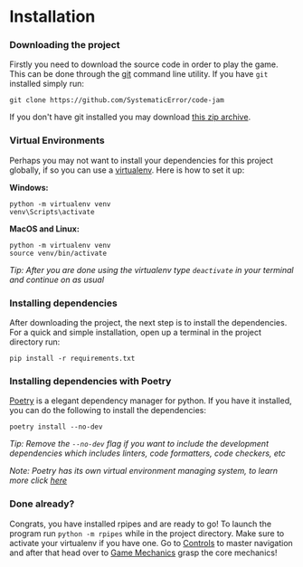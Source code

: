 # Installation

### Downloading the project

Firstly you need to download the source code in order to play the game. This can be done through the [git](https://git-scm.com/) command line utility. If you have `git` installed simply run:

```
git clone https://github.com/SystematicError/code-jam
```

If you don't have git installed you may download [this zip archive](https://github.com/SystematicError/code-jam/archive/refs/heads/master.zip).

### Virtual Environments

Perhaps you may not want to install your dependencies for this project globally, if so you can use a [virtualenv](https://virtualenv.pypa.io/en/latest/). Here is how to set it up:

**Windows:**
```
python -m virtualenv venv
venv\Scripts\activate
```

**MacOS and Linux:**
```
python -m virtualenv venv
source venv/bin/activate
```

_Tip: After you are done using the virtualenv type `deactivate` in your terminal and continue on as usual_

### Installing dependencies

After downloading the project, the next step is to install the dependencies. For a quick and simple installation, open up a terminal in the project directory run:

```
pip install -r requirements.txt
```

### Installing dependencies with Poetry

[Poetry](https://python-poetry.org/) is a elegant dependency manager for python. If you have it installed, you can do the following to install the dependencies:

```
poetry install --no-dev
```

_Tip: Remove the `--no-dev` flag if you want to include the development dependencies which includes linters, code formatters, code checkers, etc_

_Note: Poetry has its own virtual environment managing system, to learn more click [here](https://python-poetry.org/docs/managing-environments/)_

### Done already?

Congrats, you have installed rpipes and are ready to go! To launch the program run `python -m rpipes` while in the project directory. Make sure to activate your virtualenv if you have one. Go to [Controls](https://github.com/SystematicError/code-jam/tree/master/docs/CONTROLS.md) to master navigation and after that head over to [Game Mechanics](https://github.com/SystematicError/code-jam/tree/master/docs/GAMEPLAY.md) grasp the core mechanics!
